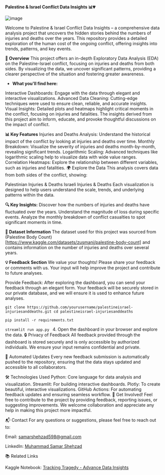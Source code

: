 **Palestine & Israel Conflict Data Insights 📊💔**

![image](https://github.com/user-attachments/assets/d58a9ee0-cfb2-4ca7-8eaf-27260271dde1)


Welcome to Palestine & Israel Conflict Data Insights – a comprehensive data analysis project that uncovers the hidden stories behind the numbers of injuries and deaths over the years. This repository provides a detailed exploration of the human cost of the ongoing conflict, offering insights into trends, patterns, and key events.

**🚀 Overview**
This project offers an in-depth Exploratory Data Analysis (EDA) on the Palestine-Israel conflict, focusing on injuries and deaths from both sides. By visualizing the data, we uncover significant patterns, providing a clearer perspective of the situation and fostering greater awareness.

- **What you'll find here:**

Interactive Dashboards: Engage with the data through elegant and interactive visualizations.
Advanced Data Cleaning: Cutting-edge techniques were used to ensure clean, reliable, and accurate insights.
Visual Insights: Detailed plots and heatmaps highlight critical moments in the conflict, focusing on injuries and fatalities.
The insights derived from this project aim to inform, educate, and provoke thoughtful discussions on the impact of conflict.

**📊 Key Features**
Injuries and Deaths Analysis: Understand the historical impact of the conflict by looking at injuries and deaths over time.
Monthly Breakdown: Visualize the severity of injuries and deaths month-by-month, revealing significant trends.
Logarithmic Scaling: Advanced techniques like logarithmic scaling help to visualize data with wide value ranges.
Correlation Heatmaps: Explore the relationship between different variables, such as injuries and fatalities.
🌍 Explore the Data
This analysis covers data from both sides of the conflict, showing:

Palestinian Injuries & Deaths
Israeli Injuries & Deaths
Each visualization is designed to help users understand the scale, trends, and underlying patterns within the data.

**🔍 Key Insights:**
Discover how the numbers of injuries and deaths have fluctuated over the years.
Understand the magnitude of loss during specific events.
Analyze the monthly breakdown of conflict casualties to spot significant moments in time.

**📑 Dataset Information**
The dataset used for this project was sourced from (Palestine Body Count)[https://www.kaggle.com/datasets/zusmani/palestine-body-count] and contains information on the number of injuries and deaths over several years.

**💡 Feedback Section**
We value your thoughts! Please share your feedback or comments with us. Your input will help improve the project and contribute to future analyses.

Provide Feedback: After exploring the dashboard, you can send your feedback through an elegant form. Your feedback will be securely stored in our private database, and we will ensure it is used to enhance future analyses.


`git clone https://github.com/yourusername/palestineisrael-injuriesanddeaths.git
cd palestineisrael-injuriesanddeaths
`

`
pip install -r requirements.txt
`

`streamlit run app.py
`
4. Open the dashboard in your browser and explore the data.
🔒 Privacy of Feedback
All feedback provided through the dashboard is stored securely and is only accessible by authorized individuals. We ensure your input remains confidential and private.

🤖 Automated Updates
Every new feedback submission is automatically pushed to the repository, ensuring that the data stays updated and accessible to all collaborators.

🛠️ Technologies Used
Python: Core language for data analysis and visualization.
Streamlit: For building interactive dashboards.
Plotly: To create beautiful, interactive visualizations.
GitHub Actions: For automating feedback updates and ensuring seamless workflow.
📢 Get Involved!
Feel free to contribute to the project by providing feedback, reporting issues, or suggesting improvements. We welcome collaboration and appreciate any help in making this project more impactful.

📬 Contact
For any questions or suggestions, please feel free to reach out to:

Email: [samarshehzad598@gmail.com](mailto:samarshehzad598@gmail.com)  

LinkedIn: [Muhammad Samar Shehzad](https://www.linkedin.com/in/muhammadsamarshehzad/)  

📚 Related Links  

Kaggle Notebook: [Tracking Tragedy - Advance Data Insights](https://www.kaggle.com/code/muhammadsamarshehzad/tracking-tragedy-advance-data-insights-conflict)
